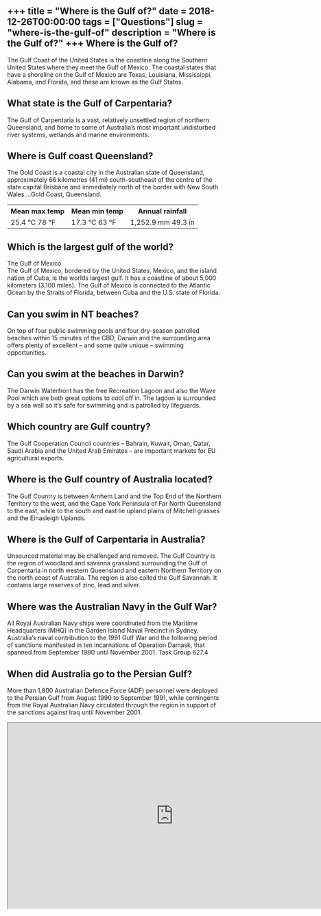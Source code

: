 +++
title = "Where is the Gulf of?"
date = 2018-12-26T00:00:00
tags = ["Questions"]
slug = "where-is-the-gulf-of"
description = "Where is the Gulf of?"
+++
Where is the Gulf of?
---------------------

The Gulf Coast of the United States is the coastline along the Southern United States where they meet the Gulf of Mexico. The coastal states that have a shoreline on the Gulf of Mexico are Texas, Louisiana, Mississippi, Alabama, and Florida, and these are known as the Gulf States.

What state is the Gulf of Carpentaria?
--------------------------------------

The Gulf of Carpentaria is a vast, relatively unsettled region of northern Queensland, and home to some of Australia’s most important undisturbed river systems, wetlands and marine environments.

Where is Gulf coast Queensland?
-------------------------------

The Gold Coast is a coastal city in the Australian state of Queensland, approximately 66 kilometres (41 mi) south-southeast of the centre of the state capital Brisbane and immediately north of the border with New South Wales….Gold Coast, Queensland.

<table><tr><th>Mean max temp</th><th>Mean min temp</th><th>Annual rainfall</th></tr><tr><td>25.4 °C 78 °F</td><td>17.3 °C 63 °F</td><td>1,252.9 mm 49.3 in</td></tr></table>

Which is the largest gulf of the world?
---------------------------------------

The Gulf of Mexico  
The Gulf of Mexico, bordered by the United States, Mexico, and the island nation of Cuba, is the worlds largest gulf. It has a coastline of about 5,000 kilometers (3,100 miles). The Gulf of Mexico is connected to the Atlantic Ocean by the Straits of Florida, between Cuba and the U.S. state of Florida.

Can you swim in NT beaches?
---------------------------

On top of four public swimming pools and four dry-season patrolled beaches within 15 minutes of the CBD, Darwin and the surrounding area offers plenty of excellent – and some quite unique – swimming opportunities.

Can you swim at the beaches in Darwin?
--------------------------------------

The Darwin Waterfront has the free Recreation Lagoon and also the Wave Pool which are both great options to cool off in. The lagoon is surrounded by a sea wall so it’s safe for swimming and is patrolled by lifeguards.

Which country are Gulf country?
-------------------------------

The Gulf Cooperation Council countries – Bahrain, Kuwait, Oman, Qatar, Saudi Arabia and the United Arab Emirates – are important markets for EU agricultural exports.

Where is the Gulf country of Australia located?
-----------------------------------------------

The Gulf Country is between Arnhem Land and the Top End of the Northern Territory to the west, and the Cape York Peninsula of Far North Queensland to the east, while to the south and east lie upland plains of Mitchell grasses and the Einasleigh Uplands.

Where is the Gulf of Carpentaria in Australia?
----------------------------------------------

Unsourced material may be challenged and removed. The Gulf Country is the region of woodland and savanna grassland surrounding the Gulf of Carpentaria in north western Queensland and eastern Northern Territory on the north coast of Australia. The region is also called the Gulf Savannah. It contains large reserves of zinc, lead and silver.

Where was the Australian Navy in the Gulf War?
----------------------------------------------

All Royal Australian Navy ships were coordinated from the Maritime Headquarters (MHQ) in the Garden Island Naval Precinct in Sydney. Australia’s naval contribution to the 1991 Gulf War and the following period of sanctions manifested in ten incarnations of Operation Damask, that spanned from September 1990 until November 2001. Task Group 627.4

When did Australia go to the Persian Gulf?
------------------------------------------

More than 1,800 Australian Defence Force (ADF) personnel were deployed to the Persian Gulf from August 1990 to September 1991, while contingents from the Royal Australian Navy circulated through the region in support of the sanctions against Iraq until November 2001.

<iframe allow="accelerometer; autoplay; clipboard-write; encrypted-media; gyroscope; picture-in-picture" allowfullscreen="" class="__youtube_prefs__  epyt-is-override  no-lazyload" data-no-lazy="1" data-origheight="433" data-origwidth="770" data-skipgform_ajax_framebjll="" height="433" id="_ytid_82982" loading="lazy" src="https://www.youtube.com/embed/3CtHWgbze58?enablejsapi=1&autoplay=0&cc_load_policy=0&cc_lang_pref=&iv_load_policy=1&loop=0&modestbranding=0&rel=1&fs=1&playsinline=0&autohide=2&theme=dark&color=red&controls=1&" title="YouTube player" width="770"></iframe>